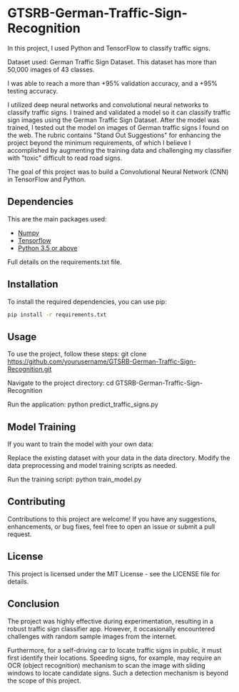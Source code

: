 # GTSRB-German-Traffic-Sign-Recognition

In this project, I used Python and TensorFlow to classify traffic signs.

Dataset used: German Traffic Sign Dataset. This dataset has more than 50,000 images of 43 classes.

I was able to reach a more than +95% validation accuracy, and a +95% testing accuracy.

I utilized deep neural networks and convolutional neural networks to classify traffic signs. I trained and validated a model so it can classify traffic sign images using the German Traffic Sign Dataset. After the model was trained, I tested out the model on images of German traffic signs I found on the web. The rubric contains "Stand Out Suggestions" for enhancing the project beyond the minimum requirements, of which I believe I accomplished by augmenting the training data and challenging my classifier with "toxic" difficult to read road signs.

The goal of this project was to build a Convolutional Neural Network (CNN) in TensorFlow and Python.

## Dependencies

This are the main packages used:

- [Numpy](https://numpy.org/)
- [Tensorflow](https://www.tensorflow.org/api_docs/python/tf/math/tan)
- [Python 3.5 or above](https://www.python.org/)

Full details on the requirements.txt file.


## Installation

To install the required dependencies, you can use pip:

```bash
pip install -r requirements.txt
```

## Usage
To use the project, follow these steps:
git clone https://github.com/yourusername/GTSRB-German-Traffic-Sign-Recognition.git

Navigate to the project directory:
cd GTSRB-German-Traffic-Sign-Recognition

Run the application:
python predict_traffic_signs.py

## Model Training
If you want to train the model with your own data:

Replace the existing dataset with your data in the data directory.
Modify the data preprocessing and model training scripts as needed.

Run the training script:
python train_model.py

## Contributing
Contributions to this project are welcome! If you have any suggestions, enhancements, or bug fixes, feel free to open an issue or submit a pull request.

## License
This project is licensed under the MIT License - see the LICENSE file for details.





## Conclusion

The project was highly effective during experimentation, resulting in a robust traffic sign classifier app. However, it occasionally encountered challenges with random sample images from the internet.

Furthermore, for a self-driving car to locate traffic signs in public, it must first identify their locations. Speeding signs, for example, may require an OCR (object recognition) mechanism to scan the image with sliding windows to locate candidate signs. Such a detection mechanism is beyond the scope of this project.


